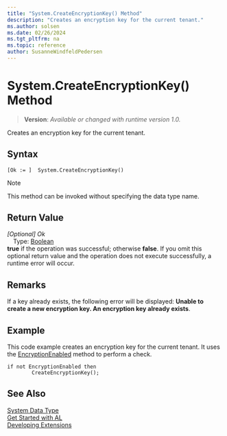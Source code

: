 ```yaml
---
title: "System.CreateEncryptionKey() Method"
description: "Creates an encryption key for the current tenant."
ms.author: solsen
ms.date: 02/26/2024
ms.tgt_pltfrm: na
ms.topic: reference
author: SusanneWindfeldPedersen
---
```

[//]: # (START>DO_NOT_EDIT)
[//]: # (IMPORTANT:Do not edit any of the content between here and the END>DO_NOT_EDIT.)
[//]: # (Any modifications should be made in the .xml files in the ModernDev repo.)
# System.CreateEncryptionKey() Method
> **Version**: _Available or changed with runtime version 1.0._

Creates an encryption key for the current tenant.


## Syntax
```AL
[Ok := ]  System.CreateEncryptionKey()
```
> [!NOTE]
> This method can be invoked without specifying the data type name.

## Return Value
*[Optional] Ok*  
&emsp;Type: [Boolean](../boolean/boolean-data-type.md)  
**true** if the operation was successful; otherwise **false**.   If you omit this optional return value and the operation does not execute successfully, a runtime error will occur.  


[//]: # (IMPORTANT: END>DO_NOT_EDIT)

## Remarks

If a key already exists, the following error will be displayed: **Unable to create a new encryption key. An encryption key already exists**.  

## Example  

This code example creates an encryption key for the current tenant. It uses the [EncryptionEnabled](../../methods-auto/system/system-encryptionenabled-method.md) method to perform a check.  

```al
if not EncryptionEnabled then  
        CreateEncryptionKey();  
```

## See Also

[System Data Type](system-data-type.md)  
[Get Started with AL](../../devenv-get-started.md)  
[Developing Extensions](../../devenv-dev-overview.md)